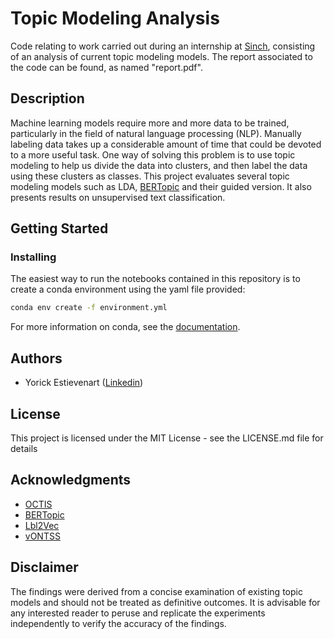 # Topic Modeling Analysis

Code relating to work carried out during an internship at [Sinch](https://www.sinch.com/), consisting of an analysis of current topic modeling models. The report associated to the code can be found, as named "report.pdf".

## Description

Machine learning models require more and more data to be trained, particularly in the field of natural language processing (NLP). Manually labeling data takes up a considerable amount of time that could be devoted to a more useful task. One way of solving this problem is to use topic modeling to help us divide the data into clusters, and then label the data using these clusters as classes. This project evaluates several topic modeling models such as LDA, [BERTopic](https://github.com/MaartenGr/BERTopic) and their guided version. It also presents results on unsupervised text classification.

## Getting Started

### Installing

The easiest way to run the notebooks contained in this repository is to create a conda environment using the yaml file provided:

```bash
conda env create -f environment.yml
```

For more information on conda, see the [documentation](https://conda.io/projects/conda/en/latest/index.html).

## Authors

* Yorick Estievenart ([Linkedin](https://be.linkedin.com/in/yorick-estievenart-634335248))

## License

This project is licensed under the MIT License - see the LICENSE.md file for details

## Acknowledgments

* [OCTIS](https://github.com/MIND-Lab/OCTIS)
* [BERTopic](https://github.com/MaartenGr/BERTopic)
* [Lbl2Vec](https://github.com/sebischair/Lbl2Vec)
* [vONTSS](https://github.com/xuweijieshuai/vONTSS)

## Disclaimer

The findings were derived from a concise examination of existing topic models and should not be treated as definitive outcomes. It is advisable for any interested reader to peruse and replicate the experiments independently to verify the accuracy of the findings.